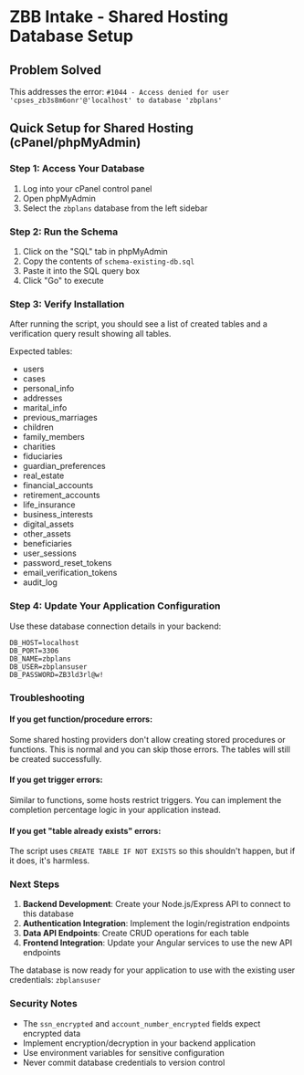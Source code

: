 # ZBB Intake - Shared Hosting Database Setup

## Problem Solved
This addresses the error: `#1044 - Access denied for user 'cpses_zb3s8m6onr'@'localhost' to database 'zbplans'`

## Quick Setup for Shared Hosting (cPanel/phpMyAdmin)

### Step 1: Access Your Database
1. Log into your cPanel control panel
2. Open phpMyAdmin
3. Select the `zbplans` database from the left sidebar

### Step 2: Run the Schema
1. Click on the "SQL" tab in phpMyAdmin
2. Copy the contents of `schema-existing-db.sql`
3. Paste it into the SQL query box
4. Click "Go" to execute

### Step 3: Verify Installation
After running the script, you should see a list of created tables and a verification query result showing all tables.

Expected tables:
- users
- cases
- personal_info
- addresses
- marital_info
- previous_marriages
- children
- family_members
- charities
- fiduciaries
- guardian_preferences
- real_estate
- financial_accounts
- retirement_accounts
- life_insurance
- business_interests
- digital_assets
- other_assets
- beneficiaries
- user_sessions
- password_reset_tokens
- email_verification_tokens
- audit_log

### Step 4: Update Your Application Configuration

Use these database connection details in your backend:

```env
DB_HOST=localhost
DB_PORT=3306
DB_NAME=zbplans
DB_USER=zbplansuser
DB_PASSWORD=ZB3ld3rl@w!
```

### Troubleshooting

#### If you get function/procedure errors:
Some shared hosting providers don't allow creating stored procedures or functions. This is normal and you can skip those errors. The tables will still be created successfully.

#### If you get trigger errors:
Similar to functions, some hosts restrict triggers. You can implement the completion percentage logic in your application instead.

#### If you get "table already exists" errors:
The script uses `CREATE TABLE IF NOT EXISTS` so this shouldn't happen, but if it does, it's harmless.

### Next Steps

1. **Backend Development**: Create your Node.js/Express API to connect to this database
2. **Authentication Integration**: Implement the login/registration endpoints
3. **Data API Endpoints**: Create CRUD operations for each table
4. **Frontend Integration**: Update your Angular services to use the new API endpoints

The database is now ready for your application to use with the existing user credentials: `zbplansuser`

### Security Notes

- The `ssn_encrypted` and `account_number_encrypted` fields expect encrypted data
- Implement encryption/decryption in your backend application
- Use environment variables for sensitive configuration
- Never commit database credentials to version control
